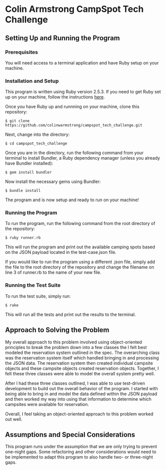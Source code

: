 # Colin Armstrong CampSpot Tech Challenge



## Setting Up and Running the Program

### Prerequisites

You will need access to a terminal application and have Ruby setup on your machine.

### Installation and Setup

This program is written using Ruby version 2.5.3.  If you need to get Ruby set up on your machine, follow the instructions [here](https://www.ruby-lang.org/en/documentation/installation/).


Once you have Ruby up and runnning on your machine, clone this repository:

```
$ git clone https://github.com/colinwarmstrong/campspot_tech_challenge.git
```

Next, change into the directory:

```
$ cd campspot_tech_challenge
```

Once you are in the directory, run the following command from your terminal to install Bundler, a Ruby dependency manager (unless you already have Bundler installed):

```
$ gem install bundler
```

Now install the necessary gems using Bundler:

```
$ bundle install
```

The program and is now setup and ready to run on your machine!

### Running the Program
To run the program, run the following command from the root directory of the repository:
```
$ ruby runner.rb
```
This will run the program and print out the available camping spots based on the JSON payload located in the test-case.json file.

If you would like to run the program using a different .json file, simply add the file to the root directory of the repository and change the filename on line 3 of runner.rb to the name of your new file.

### Running the Test Suite

To run the test suite, simply run:
```
$ rake
```
This will run all the tests and print out the results to the terminal.

## Approach to Solving the Problem

My overall approach to this problem involved using object-oriented principles to break the problem down into a few classes the I felt best modeled the reservation system outlined in the spec.  The overarching class was the reservation system itself which handled bringing in and processing the JSON data.  The reservation system then created individual campsite objects and these campsite objects created reservation objects.  Together, I felt these three classes were able to model the overall system pretty well.

After I had these three classes outlined, I was able to use test-driven development to build out the overall behavior of the program.  I started with being able to bring in and model the data defined within the JSON payload and then worked my way into using that information to determine which campsites were available for reservation.

Overall, I feel taking an object-oriented approach to this problem worked out well.

## Assumptions and Special Considerations

This program runs under the assumption that we are only trying to prevent one-night gaps.  Some refactoring and other considerations would need to be implemented to adapt this program to also handle two- or three-night gaps.  








